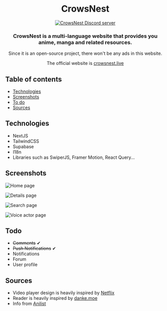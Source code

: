 <div style="text-align: center;">
<h1>CrowsNest</h1>

[![CrowsNest Discord server](https://discord.com/api/guilds/974615672183193600/widget.png?style=banner2)](https://discord.gg/3YrabTybpp)

### CrowsNest is a multi-language website that provides you anime, manga and related resources.

Since it is an open-source project, there won't be any ads in this website.

The official website is [crowsnest.live](https://crowsnest.live)

</div>

## Table of contents

- [Technologies](#technologies)
- [Screenshots](#screenshots)
- [To do](#todo)
- [Sources](#sources)

## Technologies

- NextJS
- TailwindCSS
- Supabase
- I18n
- Libraries such as SwiperJS, Framer Motion, React Query...

## Screenshots

![Home page](https://cdn.discordapp.com/attachments/1062512166986580038/1062559091358171167/chrome_roMmxiIKtI.jpg)

![Details page](https://cdn.discordapp.com/attachments/1062512166986580038/1062559081019232347/chrome_GTjvVe3HBV.png)

![Search page](https://cdn.discordapp.com/attachments/1062512166986580038/1062559062107099176/chrome_urwTLWrQox.png)

![Voice actor page](https://cdn.discordapp.com/attachments/1062512166986580038/1062559131199873034/chrome_kgggY8tspr.png)

## Todo

- <s>Comments</s> ✔
- <s>Push Notifications</s> ✔
- Notifications
- Forum
- User profile

## Sources

- Video player design is heavily inspired by [Netflix](https://netflix.com)
- Reader is heavily inspired by [danke.moe](https://danke.moe)
- Info from [Anilist](anilist.co)